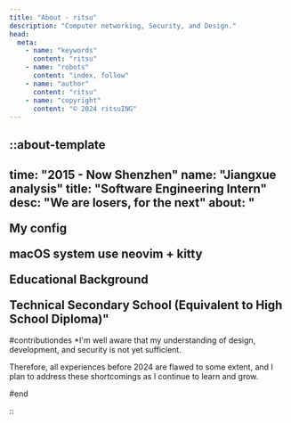 ```yaml
---
title: "About - ritsu"
description: "Computer networking, Security, and Design."
head:
  meta:
    - name: "keywords"
      content: "ritsu"
    - name: "robots"
      content: "index, follow"
    - name: "author"
      content: "ritsu"
    - name: "copyright"
      content: "© 2024 ritsuING"
---
```


::about-template
---
time: "2015 - Now Shenzhen"
name: "Jiangxue analysis"
title: "Software Engineering Intern"
desc: "We are losers, for the next"
about: "<p>My config</p><span>macOS system use neovim + kitty</span><p>Educational Background</p><span>Technical Secondary School (Equivalent to High School Diploma)</span>"
---

#contributiondes
\*I'm well aware that my understanding of design, development, and security is not yet sufficient.

Therefore, all experiences before 2024 are flawed to some extent, and I plan to address these shortcomings as I continue to learn and grow.

#end

::
